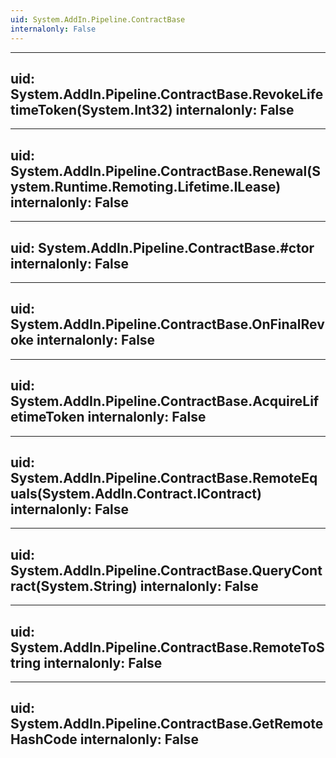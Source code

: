 ```yaml
---
uid: System.AddIn.Pipeline.ContractBase
internalonly: False
---
```


---
uid: System.AddIn.Pipeline.ContractBase.RevokeLifetimeToken(System.Int32)
internalonly: False
---

---
uid: System.AddIn.Pipeline.ContractBase.Renewal(System.Runtime.Remoting.Lifetime.ILease)
internalonly: False
---

---
uid: System.AddIn.Pipeline.ContractBase.#ctor
internalonly: False
---

---
uid: System.AddIn.Pipeline.ContractBase.OnFinalRevoke
internalonly: False
---

---
uid: System.AddIn.Pipeline.ContractBase.AcquireLifetimeToken
internalonly: False
---

---
uid: System.AddIn.Pipeline.ContractBase.RemoteEquals(System.AddIn.Contract.IContract)
internalonly: False
---

---
uid: System.AddIn.Pipeline.ContractBase.QueryContract(System.String)
internalonly: False
---

---
uid: System.AddIn.Pipeline.ContractBase.RemoteToString
internalonly: False
---

---
uid: System.AddIn.Pipeline.ContractBase.GetRemoteHashCode
internalonly: False
---

